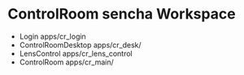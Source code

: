 # ControlRoom sencha Workspace
 - Login apps/cr_login
 - ControlRoomDesktop apps/cr_desk/
 - LensControl apps/cr_lens_control
 - ControlRoom apps/cr_main/

